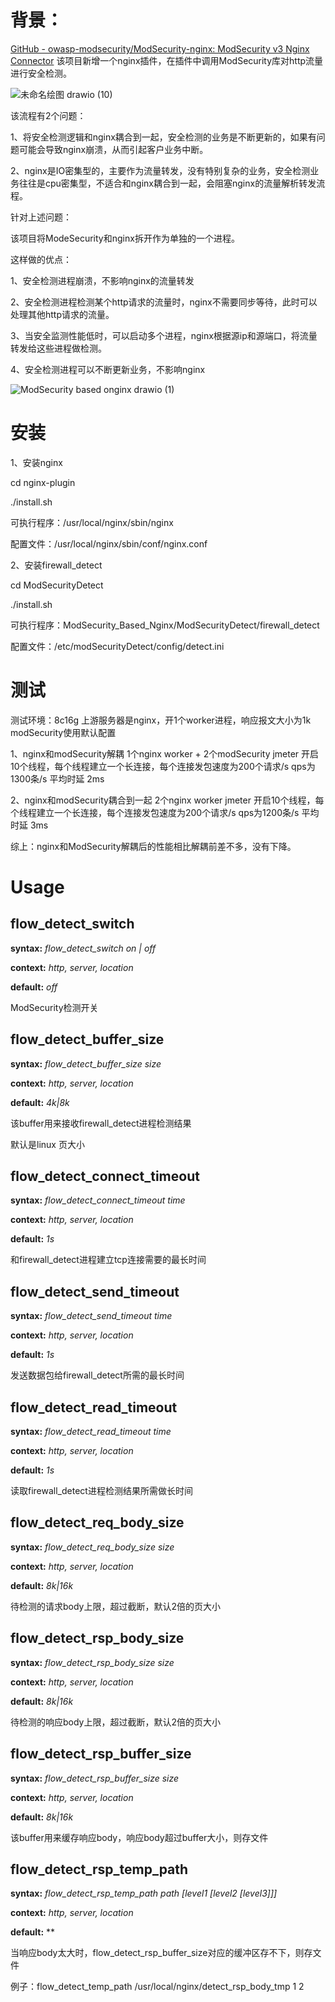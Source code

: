 # 背景：

[GitHub - owasp-modsecurity/ModSecurity-nginx: ModSecurity v3 Nginx Connector](https://github.com/owasp-modsecurity/ModSecurity-nginx)  该项目新增一个nginx插件，在插件中调用ModSecurity库对http流量进行安全检测。

![未命名绘图 drawio (10)](https://github.com/user-attachments/assets/e1611bc2-77bd-4091-975b-2203dc3b1cbe)

该流程有2个问题：

1、将安全检测逻辑和nginx耦合到一起，安全检测的业务是不断更新的，如果有问题可能会导致nginx崩溃，从而引起客户业务中断。

2、nginx是IO密集型的，主要作为流量转发，没有特别复杂的业务，安全检测业务往往是cpu密集型，不适合和nginx耦合到一起，会阻塞nginx的流量解析转发流程。

针对上述问题：

该项目将ModeSecurity和nginx拆开作为单独的一个进程。

这样做的优点：

1、安全检测进程崩溃，不影响nginx的流量转发

2、安全检测进程检测某个http请求的流量时，nginx不需要同步等待，此时可以处理其他http请求的流量。

3、当安全监测性能低时，可以启动多个进程，nginx根据源ip和源端口，将流量转发给这些进程做检测。

4、安全检测进程可以不断更新业务，不影响nginx

![ModSecurity based onginx drawio (1)](https://github.com/user-attachments/assets/a97969b2-8c64-44f5-9c52-f669bdc22b75)

# 安装

1、安装nginx

cd nginx-plugin

./install.sh

可执行程序：/usr/local/nginx/sbin/nginx

配置文件：/usr/local/nginx/sbin/conf/nginx.conf

2、安装firewall_detect

cd ModSecurityDetect

./install.sh

可执行程序：ModSecurity_Based_Nginx/ModSecurityDetect/firewall_detect

配置文件：/etc/modSecurityDetect/config/detect.ini

# 测试

测试环境：8c16g
上游服务器是nginx，开1个worker进程，响应报文大小为1k
modSecurity使用默认配置

1、nginx和modSecurity解耦
1个nginx worker + 2个modSecurity
jmeter 开启10个线程，每个线程建立一个长连接，每个连接发包速度为200个请求/s
qps为1300条/s  平均时延 2ms

2、nginx和modSecurity耦合到一起
2个nginx worker
jmeter 开启10个线程，每个线程建立一个长连接，每个连接发包速度为200个请求/s
qps为1200条/s  平均时延 3ms

综上：nginx和ModSecurity解耦后的性能相比解耦前差不多，没有下降。

# Usage

flow_detect_switch
-----------
**syntax:** *flow_detect_switch on | off*

**context:** *http, server, location*

**default:** *off*

ModSecurity检测开关

flow_detect_buffer_size
-----------
**syntax:** *flow_detect_buffer_size size*

**context:** *http, server, location*

**default:** *4k|8k*

该buffer用来接收firewall_detect进程检测结果

默认是linux 页大小

flow_detect_connect_timeout
-----------
**syntax:** *flow_detect_connect_timeout time*

**context:** *http, server, location*

**default:** *1s*

和firewall_detect进程建立tcp连接需要的最长时间

flow_detect_send_timeout
-----------
**syntax:** *flow_detect_send_timeout time*

**context:** *http, server, location*

**default:** *1s*

发送数据包给firewall_detect所需的最长时间

flow_detect_read_timeout
-----------
**syntax:** *flow_detect_read_timeout time*

**context:** *http, server, location*

**default:** *1s*

读取firewall_detect进程检测结果所需做长时间

flow_detect_req_body_size
-----------
**syntax:** *flow_detect_req_body_size size*

**context:** *http, server, location*

**default:** *8k|16k*

待检测的请求body上限，超过截断，默认2倍的页大小

flow_detect_rsp_body_size
-----------
**syntax:** *flow_detect_rsp_body_size size*

**context:** *http, server, location*

**default:** *8k|16k*

待检测的响应body上限，超过截断，默认2倍的页大小

flow_detect_rsp_buffer_size
-----------
**syntax:** *flow_detect_rsp_buffer_size size*

**context:** *http, server, location*

**default:** *8k|16k*

该buffer用来缓存响应body，响应body超过buffer大小，则存文件

flow_detect_rsp_temp_path
-----------
**syntax:** *flow_detect_rsp_temp_path path [level1 [level2 [level3]]]*

**context:** *http, server, location*

**default:** **

当响应body太大时，flow_detect_rsp_buffer_size对应的缓冲区存不下，则存文件

例子：flow_detect_temp_path /usr/local/nginx/detect_rsp_body_tmp 1 2






